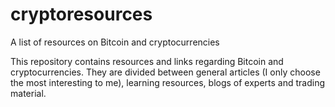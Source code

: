 # cryptoresources
A list of resources on Bitcoin and cryptocurrencies

This repository contains resources and links regarding Bitcoin and cryptocurrencies. 
They are divided between general articles (I only choose the most interesting to me), learning resources, blogs of experts and trading material.


